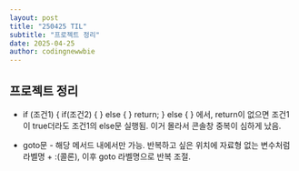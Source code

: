 ```yaml
---
layout: post
title: "250425 TIL"
subtitle: "프로젝트 정리"
date: 2025-04-25
author: codingnewwbie
---
```


## 프로젝트 정리
- if (조건1) { if(조건2) { } else { } return; } else { } 에서, return이 없으면 조건1이 true더라도 조건1의 else문 실행됨. 이거 몰라서 콘솔창 중복이 심하게 났음.

- goto문 - 해당 메서드 내에서만 가능. 반복하고 싶은 위치에 자료형 없는 변수처럼 라벨명 + :(콜론), 이후 goto 라벨명으로 반복 조절.
